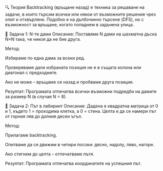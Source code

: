﻿🔍 Теория
Backtracking (връщане назад) е техника за решаване на задачи,
в които търсим всички или някои от възможните решения чрез опит и отхвърляне. 
Подобно е на дълбочинно търсене (DFS), но с възможност за връщане, когато попаднем в задънена улица.



🧠 Задача 1: N-те дами
Описание:
Поставяме N дами на шахматна дъска N×N така, че никоя да не бие друга.

Метод:

Избираме по една дама за всеки ред.

Проверяваме дали избраната позиция не е в същата колона или диагонал с предходните.

Ако не може – връщаме се назад и пробваме друга позиция.

Резултат:
Програмата отпечатва всички възможни подредби на дамите за размер N (в случая N = 8).



🧭 Задача 2: Път в лабиринт
Описание:
Дадена е квадратна матрица от 0 и 1, където 1 = проходима клетка, а 0 = стена. Целта е да се 
намери път от горния ляв до долния десен ъгъл.

Метод:

Прилагаме backtracking.

Опитваме да се движим в четири посоки: дясно, надолу, ляво, нагоре.

Ако стигнем до целта – отпечатваме пътя.

Резултат:
Програмата отпечатва координатите на успешния път.

